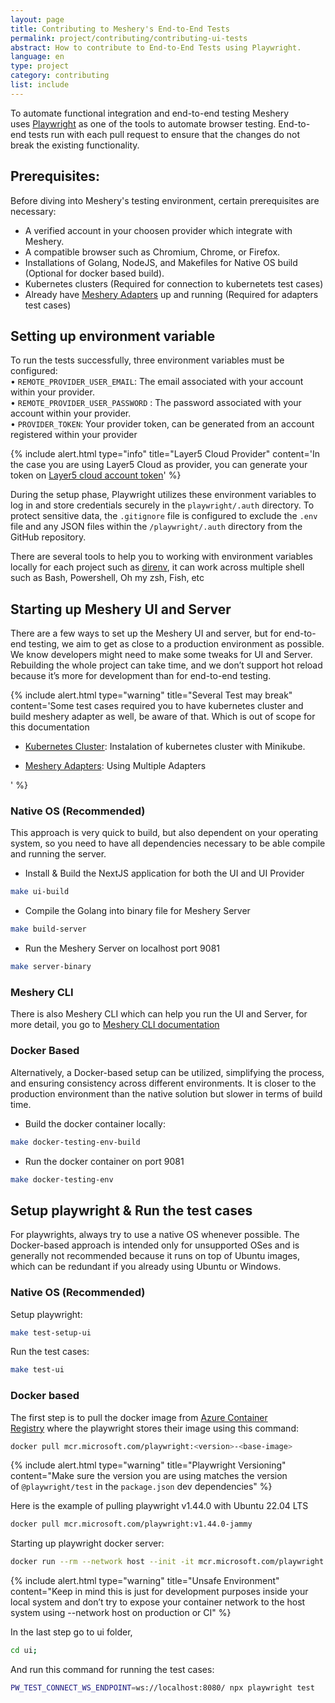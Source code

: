 ```yaml
---
layout: page
title: Contributing to Meshery's End-to-End Tests
permalink: project/contributing/contributing-ui-tests
abstract: How to contribute to End-to-End Tests using Playwright.
language: en
type: project
category: contributing
list: include
---
```


To automate functional integration and end-to-end testing Meshery uses [Playwright](https://playwright.dev/) as one of the tools to automate browser testing. End-to-end tests run with each pull request to ensure that the changes do not break the existing functionality.

## Prerequisites:

Before diving into Meshery's testing environment, certain prerequisites are necessary:

- A verified account in your choosen provider which integrate with Meshery.
- A compatible browser such as Chromium, Chrome, or Firefox.
- Installations of Golang, NodeJS, and Makefiles for Native OS build (Optional for docker based build).
- Kubernetes clusters (Required for connection to kubernetets test cases)
- Already have [Meshery Adapters](https://docs.meshery.io/concepts/architecture/adapters) up and running (Required for adapters test cases)

## Setting up environment variable

To run the tests successfully, three environment variables must be configured:  
• `REMOTE_PROVIDER_USER_EMAIL`: The email associated with your account within your provider.  
• `REMOTE_PROVIDER_USER_PASSWORD` : The password associated with your account within your provider.  
• `PROVIDER_TOKEN`: Your provider token, can be generated from an account registered within your provider  

{% include alert.html
    type="info"
    title="Layer5 Cloud Provider"
    content='In the case you are using Layer5 Cloud as provider, you can generate your token on <a href="https://meshery.layer5.io/security/tokens">Layer5 cloud account token</a>' %}

During the setup phase, Playwright utilizes these environment variables to log in and store credentials securely in the `playwright/.auth` directory. To protect sensitive data, the `.gitignore` file is configured to exclude the `.env` file and any JSON files within the `/playwright/.auth` directory from the GitHub repository.

There are several tools to help you to working with environment variables locally for each project such as [direnv](https://github.com/direnv/direnv), it can work across multiple shell such as Bash, Powershell, Oh my zsh, Fish, etc

## Starting up Meshery UI and Server

There are a few ways to set up the Meshery UI and server, but for end-to-end testing, we aim to get as close to a production environment as possible. We know developers might need to make some tweaks for UI and Server. Rebuilding the whole project can take time, and we don’t support hot reload because it’s more for development than for end-to-end testing.

{% include alert.html type="warning" title="Several Test may break" content='Some test cases required you to have kubernetes cluster and build meshery adapter as well, be aware of that. Which is out of scope for this documentation<ul><li><a href="https://docs.meshery.io/installation/kubernetes/minikube">Kubernetes Cluster</a>: Instalation of kubernetes cluster with Minikube.</li>
<li><a href="https://docs.meshery.io/installation/multiple-adapters">Meshery Adapters</a>: Using Multiple Adapters</li></ul>' %}

### Native OS (Recommended)

This approach is very quick to build, but also dependent on your operating system, so you need to have all dependencies necessary to be able compile and running the server.

- Install & Build the NextJS application for both the UI and UI Provider

```bash
make ui-build
```

- Compile the Golang into binary file for Meshery Server

```bash
make build-server
```

- Run the Meshery Server on localhost port 9081

```bash
make server-binary
```

### Meshery CLI

There is also Meshery CLI which can help you run the UI and Server, for more detail, you go to [Meshery CLI documentation](https://docs.meshery.io/project/contributing/contributing-cli-guide#process)

### Docker Based

Alternatively, a Docker-based setup can be utilized, simplifying the process, and ensuring consistency across different environments. It is closer to the production environment than the native solution but slower in terms of build time.

- Build the docker container locally:

```bash
make docker-testing-env-build
```

- Run the docker container on port 9081

```bash
make docker-testing-env
```

## Setup playwright & Run the test cases

For playwrights, always try to use a native OS whenever possible. The Docker-based approach is intended only for unsupported OSes and is generally not recommended because it runs on top of Ubuntu images, which can be redundant if you already using Ubuntu or Windows.

### Native OS (Recommended)

Setup playwright:

```bash
make test-setup-ui
```

Run the test cases:

```bash
make test-ui
```

### Docker based

The first step is to pull the docker image from [Azure Container Registry](https://mcr.microsoft.com/en-us/product/playwright/tags) where the playwright stores their image using this command:

```bash
docker pull mcr.microsoft.com/playwright:<version>-<base-image>
```

{% include alert.html type="warning" title="Playwright Versioning" content="Make sure the version you are using matches the version of `@playwright/test` in the `package.json` dev dependencies" %}

Here is the example of pulling playwright v1.44.0 with Ubuntu 22.04 LTS

```bash
docker pull mcr.microsoft.com/playwright:v1.44.0-jammy
```

Starting up playwright docker server:

```bash
docker run --rm --network host --init -it mcr.microsoft.com/playwright:v1.44.0-jammy /bin/sh -c "cd /home/pwuser && npx -y playwright@1.44.0 run-server --port 8080"
```

{% include alert.html type="warning" title="Unsafe Environment" content="Keep in mind this is just for development purposes inside your local system and don’t try to expose your container network to the host system using --network host on production or CI" %}

In the last step go to ui folder, 
```bash
cd ui;
```

And run this command for running the test cases:
```bash
PW_TEST_CONNECT_WS_ENDPOINT=ws://localhost:8080/ npx playwright test
```